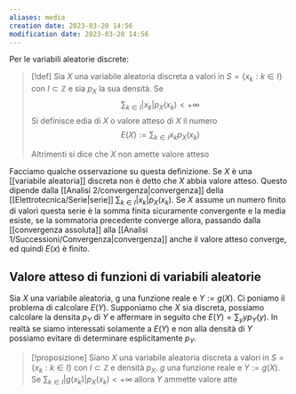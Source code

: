 ```yaml
---
aliases: media
creation date: 2023-03-20 14:56
modification date: 2023-03-20 14:56
---
```


Per le variabili aleatorie discrete:
>[!def]
>Sia $X$ una variabile aleatoria discreta a valori in $S = \left\{ x_{k} : k \in I \right\}$ con $I \subset \mathbb{Z}$ e sia $p_{X}$ la sua densità. Se
> $$
> \sum_{k \in I} |x_{k}|p_{X}(x_{k}) < +\infty
>$$
>Si definisce edia di $X$ o valore atteso di $X$ il numero
> $$
>E(X) := \sum_{k \in I} x_{k}p_{X}(x_{k})
>$$
>
>Altrimenti si dice che $X$ non amette valore atteso


Facciamo qualche osservazione su questa definizione. Se $X$ è una [[variabile aleatoria]] discreta non è detto che $X$ abbia valore atteso. Questo dipende dalla [[Analisi 2/convergenza|convergenza]] della [[Elettrotecnica/Serie|serie]] $\sum_{k \in I} |x_{k}|p_{X}(x_{k})$.
Se $X$ assume un numero finito di valori questa serie è la somma finita sicuramente convergente e la media esiste, se la sommatoria precedente converge allora, passando dalla [[convergenza assoluta]] alla [[Analisi 1/Successioni/Convergenza|convergenza]] anche il valore atteso converge, ed quindi $E(x)$ è finito.


## Valore atteso di funzioni di variabili aleatorie
Sia $X$ una variabile aleatoria, g una funzione reale e $Y:= g(X)$. Ci poniamo il problema di calcolare $E(Y)$. Supponiamo che $X$ sia discreta, possiamo calcolare la densita $p_{Y}$ di $Y$ e affermare in seguito che $E(Y) = \sum_{y}yp_{Y}(y)$. In realtà se siamo interessati solamente a $E(Y)$ e non alla densità di $Y$ possiamo evitare di determinare esplicitamente $p_{Y}$.

>[!proposizione]
> Siano $X$ una variabile aleatoria discreta a valori in $S = \left\{ x_{k} : k \in I \right\}$ con $I \subset \mathbb{Z}$ e densità $p_{X}$. $g$ una funzione reale e $Y :=g(X)$. Se $\sum_{k \in I}|g(x_{k})|p_{X}(x_{k}) < +\infty$ allora $Y$ ammette valore atte